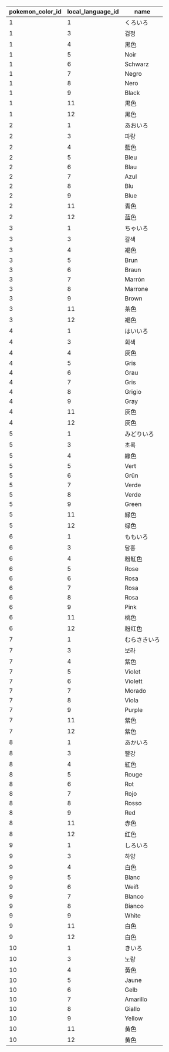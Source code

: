 | pokemon_color_id | local_language_id |   name   |
|------------------|-------------------|----------|
| 1                | 1                 | くろいろ     |
| 1                | 3                 | 검정       |
| 1                | 4                 | 黑色       |
| 1                | 5                 | Noir     |
| 1                | 6                 | Schwarz  |
| 1                | 7                 | Negro    |
| 1                | 8                 | Nero     |
| 1                | 9                 | Black    |
| 1                | 11                | 黒色       |
| 1                | 12                | 黑色       |
| 2                | 1                 | あおいろ     |
| 2                | 3                 | 파랑       |
| 2                | 4                 | 藍色       |
| 2                | 5                 | Bleu     |
| 2                | 6                 | Blau     |
| 2                | 7                 | Azul     |
| 2                | 8                 | Blu      |
| 2                | 9                 | Blue     |
| 2                | 11                | 青色       |
| 2                | 12                | 蓝色       |
| 3                | 1                 | ちゃいろ     |
| 3                | 3                 | 갈색       |
| 3                | 4                 | 褐色       |
| 3                | 5                 | Brun     |
| 3                | 6                 | Braun    |
| 3                | 7                 | Marrón   |
| 3                | 8                 | Marrone  |
| 3                | 9                 | Brown    |
| 3                | 11                | 茶色       |
| 3                | 12                | 褐色       |
| 4                | 1                 | はいいろ     |
| 4                | 3                 | 회색       |
| 4                | 4                 | 灰色       |
| 4                | 5                 | Gris     |
| 4                | 6                 | Grau     |
| 4                | 7                 | Gris     |
| 4                | 8                 | Grigio   |
| 4                | 9                 | Gray     |
| 4                | 11                | 灰色       |
| 4                | 12                | 灰色       |
| 5                | 1                 | みどりいろ    |
| 5                | 3                 | 초록       |
| 5                | 4                 | 綠色       |
| 5                | 5                 | Vert     |
| 5                | 6                 | Grün     |
| 5                | 7                 | Verde    |
| 5                | 8                 | Verde    |
| 5                | 9                 | Green    |
| 5                | 11                | 緑色       |
| 5                | 12                | 绿色       |
| 6                | 1                 | ももいろ     |
| 6                | 3                 | 담홍       |
| 6                | 4                 | 粉紅色      |
| 6                | 5                 | Rose     |
| 6                | 6                 | Rosa     |
| 6                | 7                 | Rosa     |
| 6                | 8                 | Rosa     |
| 6                | 9                 | Pink     |
| 6                | 11                | 桃色       |
| 6                | 12                | 粉红色      |
| 7                | 1                 | むらさきいろ   |
| 7                | 3                 | 보라       |
| 7                | 4                 | 紫色       |
| 7                | 5                 | Violet   |
| 7                | 6                 | Violett  |
| 7                | 7                 | Morado   |
| 7                | 8                 | Viola    |
| 7                | 9                 | Purple   |
| 7                | 11                | 紫色       |
| 7                | 12                | 紫色       |
| 8                | 1                 | あかいろ     |
| 8                | 3                 | 빨강       |
| 8                | 4                 | 紅色       |
| 8                | 5                 | Rouge    |
| 8                | 6                 | Rot      |
| 8                | 7                 | Rojo     |
| 8                | 8                 | Rosso    |
| 8                | 9                 | Red      |
| 8                | 11                | 赤色       |
| 8                | 12                | 红色       |
| 9                | 1                 | しろいろ     |
| 9                | 3                 | 하양       |
| 9                | 4                 | 白色       |
| 9                | 5                 | Blanc    |
| 9                | 6                 | Weiß     |
| 9                | 7                 | Blanco   |
| 9                | 8                 | Bianco   |
| 9                | 9                 | White    |
| 9                | 11                | 白色       |
| 9                | 12                | 白色       |
| 10               | 1                 | きいろ      |
| 10               | 3                 | 노랑       |
| 10               | 4                 | 黃色       |
| 10               | 5                 | Jaune    |
| 10               | 6                 | Gelb     |
| 10               | 7                 | Amarillo |
| 10               | 8                 | Giallo   |
| 10               | 9                 | Yellow   |
| 10               | 11                | 黄色       |
| 10               | 12                | 黄色       |
